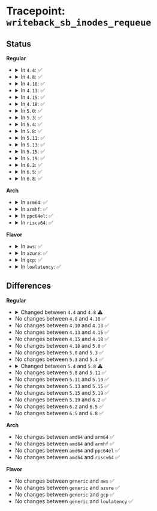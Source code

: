 # Tracepoint: <code>writeback_sb_inodes_requeue</code>

## Status
<b>Regular</b>
<ul>
<li>
<details>
<summary>In <code>4.4</code>: ✅</summary>

Event:

```c
struct trace_event_raw_writeback_sb_inodes_requeue {
    struct trace_entry ent;
    char name[32];
    long unsigned int ino;
    long unsigned int state;
    long unsigned int dirtied_when;
    u32 __data_loc_cgroup;
    char __data[0];
};
```
Function:

```c
void trace_event_raw_event_writeback_sb_inodes_requeue(void *__data, struct inode *inode);
```
</details>
</li>
<li>
<details>
<summary>In <code>4.8</code>: ✅</summary>

Event:

```c
struct trace_event_raw_writeback_sb_inodes_requeue {
    struct trace_entry ent;
    char name[32];
    long unsigned int ino;
    long unsigned int state;
    long unsigned int dirtied_when;
    unsigned int cgroup_ino;
    char __data[0];
};
```
Function:

```c
void trace_event_raw_event_writeback_sb_inodes_requeue(void *__data, struct inode *inode);
```
</details>
</li>
<li>
<details>
<summary>In <code>4.10</code>: ✅</summary>

Event:

```c
struct trace_event_raw_writeback_sb_inodes_requeue {
    struct trace_entry ent;
    char name[32];
    long unsigned int ino;
    long unsigned int state;
    long unsigned int dirtied_when;
    unsigned int cgroup_ino;
    char __data[0];
};
```
Function:

```c
void trace_event_raw_event_writeback_sb_inodes_requeue(void *__data, struct inode *inode);
```
</details>
</li>
<li>
<details>
<summary>In <code>4.13</code>: ✅</summary>

Event:

```c
struct trace_event_raw_writeback_sb_inodes_requeue {
    struct trace_entry ent;
    char name[32];
    long unsigned int ino;
    long unsigned int state;
    long unsigned int dirtied_when;
    unsigned int cgroup_ino;
    char __data[0];
};
```
Function:

```c
void trace_event_raw_event_writeback_sb_inodes_requeue(void *__data, struct inode *inode);
```
</details>
</li>
<li>
<details>
<summary>In <code>4.15</code>: ✅</summary>

Event:

```c
struct trace_event_raw_writeback_sb_inodes_requeue {
    struct trace_entry ent;
    char name[32];
    long unsigned int ino;
    long unsigned int state;
    long unsigned int dirtied_when;
    unsigned int cgroup_ino;
    char __data[0];
};
```
Function:

```c
void trace_event_raw_event_writeback_sb_inodes_requeue(void *__data, struct inode *inode);
```
</details>
</li>
<li>
<details>
<summary>In <code>4.18</code>: ✅</summary>

Event:

```c
struct trace_event_raw_writeback_sb_inodes_requeue {
    struct trace_entry ent;
    char name[32];
    long unsigned int ino;
    long unsigned int state;
    long unsigned int dirtied_when;
    unsigned int cgroup_ino;
    char __data[0];
};
```
Function:

```c
void trace_event_raw_event_writeback_sb_inodes_requeue(void *__data, struct inode *inode);
```
</details>
</li>
<li>
<details>
<summary>In <code>5.0</code>: ✅</summary>

Event:

```c
struct trace_event_raw_writeback_sb_inodes_requeue {
    struct trace_entry ent;
    char name[32];
    long unsigned int ino;
    long unsigned int state;
    long unsigned int dirtied_when;
    unsigned int cgroup_ino;
    char __data[0];
};
```
Function:

```c
void trace_event_raw_event_writeback_sb_inodes_requeue(void *__data, struct inode *inode);
```
</details>
</li>
<li>
<details>
<summary>In <code>5.3</code>: ✅</summary>

Event:

```c
struct trace_event_raw_writeback_sb_inodes_requeue {
    struct trace_entry ent;
    char name[32];
    long unsigned int ino;
    long unsigned int state;
    long unsigned int dirtied_when;
    unsigned int cgroup_ino;
    char __data[0];
};
```
Function:

```c
void trace_event_raw_event_writeback_sb_inodes_requeue(void *__data, struct inode *inode);
```
</details>
</li>
<li>
<details>
<summary>In <code>5.4</code>: ✅</summary>

Event:

```c
struct trace_event_raw_writeback_sb_inodes_requeue {
    struct trace_entry ent;
    char name[32];
    long unsigned int ino;
    long unsigned int state;
    long unsigned int dirtied_when;
    unsigned int cgroup_ino;
    char __data[0];
};
```
Function:

```c
void trace_event_raw_event_writeback_sb_inodes_requeue(void *__data, struct inode *inode);
```
</details>
</li>
<li>
<details>
<summary>In <code>5.8</code>: ✅</summary>

Event:

```c
struct trace_event_raw_writeback_sb_inodes_requeue {
    struct trace_entry ent;
    char name[32];
    ino_t ino;
    long unsigned int state;
    long unsigned int dirtied_when;
    ino_t cgroup_ino;
    char __data[0];
};
```
Function:

```c
void trace_event_raw_event_writeback_sb_inodes_requeue(void *__data, struct inode *inode);
```
</details>
</li>
<li>
<details>
<summary>In <code>5.11</code>: ✅</summary>

Event:

```c
struct trace_event_raw_writeback_sb_inodes_requeue {
    struct trace_entry ent;
    char name[32];
    ino_t ino;
    long unsigned int state;
    long unsigned int dirtied_when;
    ino_t cgroup_ino;
    char __data[0];
};
```
Function:

```c
void trace_event_raw_event_writeback_sb_inodes_requeue(void *__data, struct inode *inode);
```
</details>
</li>
<li>
<details>
<summary>In <code>5.13</code>: ✅</summary>

Event:

```c
struct trace_event_raw_writeback_sb_inodes_requeue {
    struct trace_entry ent;
    char name[32];
    ino_t ino;
    long unsigned int state;
    long unsigned int dirtied_when;
    ino_t cgroup_ino;
    char __data[0];
};
```
Function:

```c
void trace_event_raw_event_writeback_sb_inodes_requeue(void *__data, struct inode *inode);
```
</details>
</li>
<li>
<details>
<summary>In <code>5.15</code>: ✅</summary>

Event:

```c
struct trace_event_raw_writeback_sb_inodes_requeue {
    struct trace_entry ent;
    char name[32];
    ino_t ino;
    long unsigned int state;
    long unsigned int dirtied_when;
    ino_t cgroup_ino;
    char __data[0];
};
```
Function:

```c
void trace_event_raw_event_writeback_sb_inodes_requeue(void *__data, struct inode *inode);
```
</details>
</li>
<li>
<details>
<summary>In <code>5.19</code>: ✅</summary>

Event:

```c
struct trace_event_raw_writeback_sb_inodes_requeue {
    struct trace_entry ent;
    char name[32];
    ino_t ino;
    long unsigned int state;
    long unsigned int dirtied_when;
    ino_t cgroup_ino;
    char __data[0];
};
```
Function:

```c
void trace_event_raw_event_writeback_sb_inodes_requeue(void *__data, struct inode *inode);
```
</details>
</li>
<li>
<details>
<summary>In <code>6.2</code>: ✅</summary>

Event:

```c
struct trace_event_raw_writeback_sb_inodes_requeue {
    struct trace_entry ent;
    char name[32];
    ino_t ino;
    long unsigned int state;
    long unsigned int dirtied_when;
    ino_t cgroup_ino;
    char __data[0];
};
```
Function:

```c
void trace_event_raw_event_writeback_sb_inodes_requeue(void *__data, struct inode *inode);
```
</details>
</li>
<li>
<details>
<summary>In <code>6.5</code>: ✅</summary>

Event:

```c
struct trace_event_raw_writeback_sb_inodes_requeue {
    struct trace_entry ent;
    char name[32];
    ino_t ino;
    long unsigned int state;
    long unsigned int dirtied_when;
    ino_t cgroup_ino;
    char __data[0];
};
```
Function:

```c
void trace_event_raw_event_writeback_sb_inodes_requeue(void *__data, struct inode *inode);
```
</details>
</li>
<li>
<details>
<summary>In <code>6.8</code>: ✅</summary>

Event:

```c
struct trace_event_raw_writeback_sb_inodes_requeue {
    struct trace_entry ent;
    char name[32];
    ino_t ino;
    long unsigned int state;
    long unsigned int dirtied_when;
    ino_t cgroup_ino;
    char __data[0];
};
```
Function:

```c
void trace_event_raw_event_writeback_sb_inodes_requeue(void *__data, struct inode *inode);
```
</details>
</li>
</ul>
<b>Arch</b>
<ul>
<li>
<details>
<summary>In <code>arm64</code>: ✅</summary>

Event:

```c
struct trace_event_raw_writeback_sb_inodes_requeue {
    struct trace_entry ent;
    char name[32];
    long unsigned int ino;
    long unsigned int state;
    long unsigned int dirtied_when;
    unsigned int cgroup_ino;
    char __data[0];
};
```
Function:

```c
void trace_event_raw_event_writeback_sb_inodes_requeue(void *__data, struct inode *inode);
```
</details>
</li>
<li>
<details>
<summary>In <code>armhf</code>: ✅</summary>

Event:

```c
struct trace_event_raw_writeback_sb_inodes_requeue {
    struct trace_entry ent;
    char name[32];
    long unsigned int ino;
    long unsigned int state;
    long unsigned int dirtied_when;
    unsigned int cgroup_ino;
    char __data[0];
};
```
Function:

```c
void trace_event_raw_event_writeback_sb_inodes_requeue(void *__data, struct inode *inode);
```
</details>
</li>
<li>
<details>
<summary>In <code>ppc64el</code>: ✅</summary>

Event:

```c
struct trace_event_raw_writeback_sb_inodes_requeue {
    struct trace_entry ent;
    char name[32];
    long unsigned int ino;
    long unsigned int state;
    long unsigned int dirtied_when;
    unsigned int cgroup_ino;
    char __data[0];
};
```
Function:

```c
void trace_event_raw_event_writeback_sb_inodes_requeue(void *__data, struct inode *inode);
```
</details>
</li>
<li>
<details>
<summary>In <code>riscv64</code>: ✅</summary>

Event:

```c
struct trace_event_raw_writeback_sb_inodes_requeue {
    struct trace_entry ent;
    char name[32];
    long unsigned int ino;
    long unsigned int state;
    long unsigned int dirtied_when;
    unsigned int cgroup_ino;
    char __data[0];
};
```
Function:

```c
void trace_event_raw_event_writeback_sb_inodes_requeue(void *__data, struct inode *inode);
```
</details>
</li>
</ul>
<b>Flavor</b>
<ul>
<li>
<details>
<summary>In <code>aws</code>: ✅</summary>

Event:

```c
struct trace_event_raw_writeback_sb_inodes_requeue {
    struct trace_entry ent;
    char name[32];
    long unsigned int ino;
    long unsigned int state;
    long unsigned int dirtied_when;
    unsigned int cgroup_ino;
    char __data[0];
};
```
Function:

```c
void trace_event_raw_event_writeback_sb_inodes_requeue(void *__data, struct inode *inode);
```
</details>
</li>
<li>
<details>
<summary>In <code>azure</code>: ✅</summary>

Event:

```c
struct trace_event_raw_writeback_sb_inodes_requeue {
    struct trace_entry ent;
    char name[32];
    long unsigned int ino;
    long unsigned int state;
    long unsigned int dirtied_when;
    unsigned int cgroup_ino;
    char __data[0];
};
```
Function:

```c
void trace_event_raw_event_writeback_sb_inodes_requeue(void *__data, struct inode *inode);
```
</details>
</li>
<li>
<details>
<summary>In <code>gcp</code>: ✅</summary>

Event:

```c
struct trace_event_raw_writeback_sb_inodes_requeue {
    struct trace_entry ent;
    char name[32];
    long unsigned int ino;
    long unsigned int state;
    long unsigned int dirtied_when;
    unsigned int cgroup_ino;
    char __data[0];
};
```
Function:

```c
void trace_event_raw_event_writeback_sb_inodes_requeue(void *__data, struct inode *inode);
```
</details>
</li>
<li>
<details>
<summary>In <code>lowlatency</code>: ✅</summary>

Event:

```c
struct trace_event_raw_writeback_sb_inodes_requeue {
    struct trace_entry ent;
    char name[32];
    long unsigned int ino;
    long unsigned int state;
    long unsigned int dirtied_when;
    unsigned int cgroup_ino;
    char __data[0];
};
```
Function:

```c
void trace_event_raw_event_writeback_sb_inodes_requeue(void *__data, struct inode *inode);
```
</details>
</li>
</ul>

## Differences
<b>Regular</b>
<ul>
<li>
<details>
<summary>Changed between <code>4.4</code> and <code>4.8</code> ⚠️</summary>
<ul>
<li>
<b>Event changed. </b>
</li>
<li>
<b>Field added. </b>
<code>unsigned int cgroup_ino</code>
</li>
<li>
<b>Field removed. </b>
<code>u32 __data_loc_cgroup</code>
</li>
</ul>
</details>
</li>
<li>
No changes between <code>4.8</code> and <code>4.10</code> ✅
</li>
<li>
No changes between <code>4.10</code> and <code>4.13</code> ✅
</li>
<li>
No changes between <code>4.13</code> and <code>4.15</code> ✅
</li>
<li>
No changes between <code>4.15</code> and <code>4.18</code> ✅
</li>
<li>
No changes between <code>4.18</code> and <code>5.0</code> ✅
</li>
<li>
No changes between <code>5.0</code> and <code>5.3</code> ✅
</li>
<li>
No changes between <code>5.3</code> and <code>5.4</code> ✅
</li>
<li>
<details>
<summary>Changed between <code>5.4</code> and <code>5.8</code> ⚠️</summary>
<ul>
<li>
<b>Event changed. </b>
</li>
<li>
<b>Field type changed. </b>
<code>long unsigned int ino</code> ➡️ <code>ino_t ino</code>
</li>
<li>
<b>Field type changed. </b>
<code>unsigned int cgroup_ino</code> ➡️ <code>ino_t cgroup_ino</code>
</li>
</ul>
</details>
</li>
<li>
No changes between <code>5.8</code> and <code>5.11</code> ✅
</li>
<li>
No changes between <code>5.11</code> and <code>5.13</code> ✅
</li>
<li>
No changes between <code>5.13</code> and <code>5.15</code> ✅
</li>
<li>
No changes between <code>5.15</code> and <code>5.19</code> ✅
</li>
<li>
No changes between <code>5.19</code> and <code>6.2</code> ✅
</li>
<li>
No changes between <code>6.2</code> and <code>6.5</code> ✅
</li>
<li>
No changes between <code>6.5</code> and <code>6.8</code> ✅
</li>
</ul>
<b>Arch</b>
<ul>
<li>
No changes between <code>amd64</code> and <code>arm64</code> ✅
</li>
<li>
No changes between <code>amd64</code> and <code>armhf</code> ✅
</li>
<li>
No changes between <code>amd64</code> and <code>ppc64el</code> ✅
</li>
<li>
No changes between <code>amd64</code> and <code>riscv64</code> ✅
</li>
</ul>
<b>Flavor</b>
<ul>
<li>
No changes between <code>generic</code> and <code>aws</code> ✅
</li>
<li>
No changes between <code>generic</code> and <code>azure</code> ✅
</li>
<li>
No changes between <code>generic</code> and <code>gcp</code> ✅
</li>
<li>
No changes between <code>generic</code> and <code>lowlatency</code> ✅
</li>
</ul>
